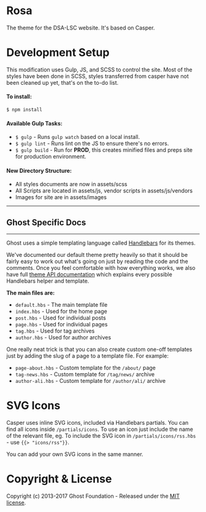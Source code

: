 # Rosa

The theme for the DSA-LSC website. It's based on Casper.

# Development Setup

This modification uses Gulp, JS, and SCSS to control the site. Most of the styles have been done in SCSS, styles transferred from casper have not been cleaned up yet, that's on the to-do list.

#### To install:   

`$ npm install`

#### Available Gulp Tasks:

- `$ gulp` - Runs `gulp watch` based on a local install.    
- `$ gulp lint` - Runs lint on the JS to ensure there's no errors.
- `$ gulp build` - Run for **PROD**, this creates minified files and preps site for production environment. 

#### New Directory Structure:
- All styles documents are now in assets/scss
- All Scripts are located in assets/js, vendor scripts in assets/js/vendors
- Images for site are in assets/images
 
----
## Ghost Specific Docs
----

Ghost uses a simple templating language called [Handlebars](http://handlebarsjs.com/) for its themes.

We've documented our default theme pretty heavily so that it should be fairly easy to work out what's going on just by reading the code and the comments. Once you feel comfortable with how everything works, we also have full [theme API documentation](https://themes.ghost.org) which explains every possible Handlebars helper and template.

**The main files are:**

- `default.hbs` - The main template file
- `index.hbs` - Used for the home page
- `post.hbs` - Used for individual posts
- `page.hbs` - Used for individual pages
- `tag.hbs` - Used for tag archives
- `author.hbs` - Used for author archives

One really neat trick is that you can also create custom one-off templates just by adding the slug of a page to a template file. For example:

- `page-about.hbs` - Custom template for the `/about/` page
- `tag-news.hbs` - Custom template for `/tag/news/` archive
- `author-ali.hbs` - Custom template for `/author/ali/` archive


# SVG Icons

Casper uses inline SVG icons, included via Handlebars partials. You can find all icons inside `/partials/icons`. To use an icon just include the name of the relevant file, eg. To include the SVG icon in `/partials/icons/rss.hbs` - use `{{> "icons/rss"}}`.

You can add your own SVG icons in the same manner.


# Copyright & License

Copyright (c) 2013-2017 Ghost Foundation - Released under the [MIT license](LICENSE).
